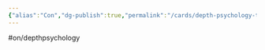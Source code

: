 ```yaml
---
{"alias":"Con","dg-publish":true,"permalink":"/cards/depth-psychology-theory/conflict-pair/","dgPassFrontmatter":true,"created":"2023-04-24T15:25:51.140+02:00","updated":"2023-05-02T10:39:09.882+02:00"}
---
```


#on/depthpsychology 



